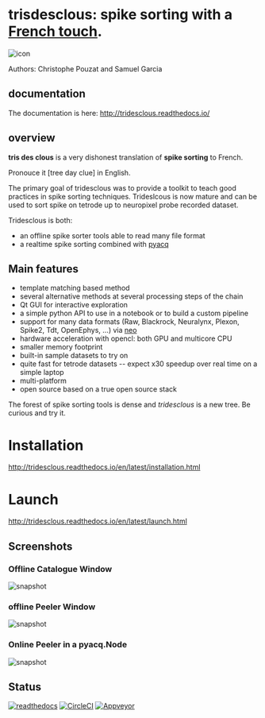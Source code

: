 # trisdesclous: spike sorting with a [French touch](https://fr.wikipedia.org/wiki/French_touch_(informatique)).

![icon](tridesclous/gui/icons/png/main_icon.png)

Authors: Christophe Pouzat and Samuel Garcia

## documentation

The documentation is here: http://tridesclous.readthedocs.io/

## overview

**tris des clous** is a very dishonest translation of **spike sorting** to French.

Pronouce it [tree day clue] in English.

The primary goal of tridesclous was to provide a toolkit to teach good practices in spike sorting techniques.
Trideslcous is now mature and can be used to sort spike on tetrode up to neuropixel probe recorded dataset.

Tridesclous is both:

  * an offline spike sorter tools able to read many file format
  * a realtime spike sorting combined with [pyacq](http://pyacq.readthedocs.io)

## Main features

  * template matching based method
  * several alternative methods at several processing steps of the chain
  * Qt GUI for interactive exploration
  * a simple python API to use in a notebook or to build a custom pipeline
  * support for many data formats (Raw, Blackrock, Neuralynx, Plexon, Spike2, Tdt, OpenEphys, ...) via [neo](https://github.com/NeuralEnsemble/python-neo)
  * hardware acceleration with opencl: both GPU and multicore CPU
  * smaller memory footprint
  * built-in sample datasets to try on
  * quite fast for tetrode datasets -- expect x30 speedup over real time on a simple laptop
  * multi-platform
  * open source based on a true open source stack

The forest of spike sorting tools is dense and *tridesclous* is a new tree.
Be curious and try it.


# Installation

http://tridesclous.readthedocs.io/en/latest/installation.html

# Launch

http://tridesclous.readthedocs.io/en/latest/launch.html


## Screenshots

### Offline Catalogue Window
![snapshot](doc/img/snapshot_cataloguewindow.png)

### offline Peeler Window
![snapshot](doc/img/snapshot_peelerwindow.png)

### Online Peeler in a pyacq.Node
![snapshot](doc/img/online_tridesclous.gif)


## Status

[![readthedocs](https://readthedocs.org/projects/tridesclous/badge/?version=latest&style=flat)]( http://tridesclous.readthedocs.io/en/latest/?badge=latest)
[![CircleCI](https://circleci.com/gh/tridesclous/tridesclous.svg?style=svg)](https://circleci.com/gh/tridesclous/tridesclous)
[![Appveyor](https://ci.appveyor.com/api/projects/status/7cqmevwu0r3sq87e?svg=true)](https://ci.appveyor.com/project/samuelgarcia/tridesclous)
